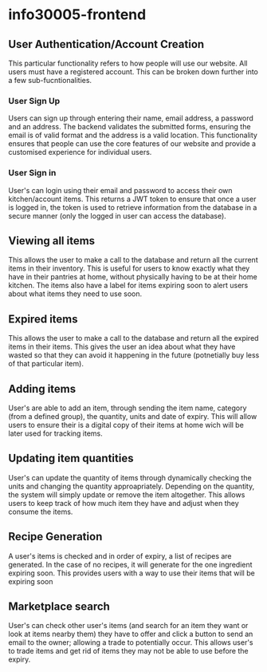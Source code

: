 # info30005-frontend

## User Authentication/Account Creation
This particular functionality refers to how people will use our website. All users must have a registered account. This can be broken down further into a few sub-fucntionalities.

### User Sign Up
Users can sign up through entering their name, email address, a password and an address. The backend validates the submitted forms, ensuring the email is of valid format and the address is a valid location. This functionality ensures that people can use the core features of our website and provide a customised experience for individual users.

### User Sign in
User's can login using their email and password to access their own kitchen/account items. This returns a JWT token to ensure that once a user is logged in, the token is used to retrieve information from the database in a secure manner (only the logged in user can access the database).

## Viewing all items
This allows the user to make a call to the database and return all the current items in their inventory. This is useful for users to know exactly what they have in their pantries at home, without physically having to be at their home kitchen. The items also have a label for items expiring soon to alert users about what items they need to use soon.

## Expired items
This allows the user to make a call to the database and return all the expired items in their items. This gives the user an idea about what they have wasted so that they can avoid it happening in the future (potnetially buy less of that particular item).

## Adding items
User's are able to add an item, through sending the item name, category (from a defined group), the quantity, units and date of expiry. This will allow users to ensure their is a digital copy of their items at home wich will be later used for tracking items.

## Updating item quantities
User's can update the quantity of items through dynamically checking the units and changing the quantity approapriately. Depending on the quantity, the system will simply update or remove the item altogether. This allows users to keep track of how much item they have and adjust when they consume the items.

## Recipe Generation
A user's items is checked and in order of expiry, a list of recipes are generated. In the case of no recipes, it will generate for the one ingredient expiring soon. This provides users with a way to use their items that will be expiring soon

## Marketplace search
User's can check other user's items (and search for an item they want or look at items nearby them) they have to offer and click a button to send an email to the owner; allowing a trade to potentially occur. This allows user's to trade items and get rid of items they may not be able to use before the expiry.
